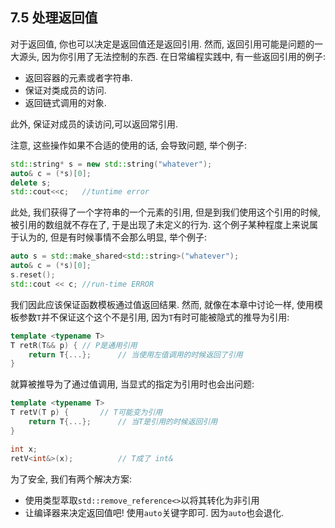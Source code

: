 ## 7.5 处理返回值

对于返回值, 你也可以决定是返回值还是返回引用. 然而, 返回引用可能是问题的一大源头, 因为你引用了无法控制的东西. 在日常编程实践中, 有一些返回引用的例子:

- 返回容器的元素或者字符串.
- 保证对类成员的访问.
- 返回链式调用的对象.

此外, 保证对成员的读访问,可以返回常引用. 

注意, 这些操作如果不合适的使用的话, 会导致问题, 举个例子:

```cpp
std::string* s = new std::string("whatever");
auto& c = (*s)[0];
delete s;
std::cout<<c;	//tuntime error
```

此处, 我们获得了一个字符串的一个元素的引用, 但是到我们使用这个引用的时候, 被引用的数组就不存在了, 于是出现了未定义的行为. 这个例子某种程度上来说属于认为的, 但是有时候事情不会那么明显, 举个例子:

```cpp
auto s = std::make_shared<std::string>("whatever");
auto& c = (*s)[0];
s.reset();
std::cout << c; //run-time ERROR
```

我们因此应该保证函数模板通过值返回结果. 然而, 就像在本章中讨论一样, 使用模板参数`T`并不保证这个这个不是引用, 因为`T`有时可能被隐式的推导为引用:

```cpp
template <typename T>
T retR(T&& p) {	// P是通用引用
    return T{...};		// 当使用左值调用的时候返回了引用
}
```

就算被推导为了通过值调用, 当显式的指定为引用时也会出问题:

```cpp
template <typename T>
T retV(T p) {		// T可能变为引用
    return T{...};		// 当T是引用的时候返回引用
}

int x;
retV<int&>(x);			// T成了 int&
```

为了安全, 我们有两个解决方案:

- 使用类型萃取`std::remove_reference<>`以将其转化为非引用
- 让编译器来决定返回值吧! 使用`auto`关键字即可. 因为`auto`也会退化.



